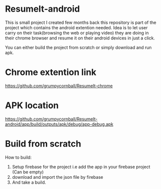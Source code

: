 # ResumeIt-android

This is small project I created few months back this repository is part of the project which contains the android extention needed. Idea is to let user carry on their task(browsing the web or playing video) they are doing in their chrome browser and resume it on their android devices in just a click.

You can either build the project from scratch or simply download and run apk.

# Chrome extention link

https://github.com/grumpycornball/ResumeIt-chrome

# APK location 

https://github.com/grumpycornball/ResumeIt-android/app/build/outputs/apk/debug/app-debug.apk

# Build from scratch

How to build:

1. Setup firebase for the project i.e add the app in your firebase project (Can be empty)
2. download and import the json file by firebase
3. And take a build. 